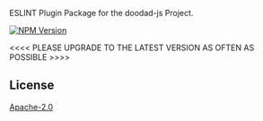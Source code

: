 ﻿ESLINT Plugin Package for the doodad-js Project.

[![NPM Version][npm-image]][npm-url]
 
<<<< PLEASE UPGRADE TO THE LATEST VERSION AS OFTEN AS POSSIBLE >>>>


## License

  [Apache-2.0][license-url]

[npm-image]: https://img.shields.io/npm/v/@doodad-js/eslint-plugin-doodad.svg
[npm-url]: https://npmjs.org/package/@doodad-js/eslint-plugin-doodad
[license-url]: http://opensource.org/licenses/Apache-2.0
